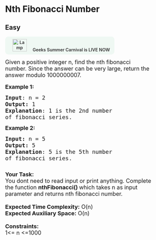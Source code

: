 # Nth Fibonacci Number
## Easy 
<div class="problem-statement" style="user-select: auto;">
                <p style="user-select: auto;"><a onclick="gtagHelperFunction('clickopen','salesevent_gsc_problemspage_promobanner')" href="https://practice.geeksforgeeks.org/summer-carnival-2022?utm_source=practiceproblems&amp;utm_medium=problemspromobanner&amp;utm_campaign=gsc22" target="_blank" style="user-select: auto;"></a></p><div style="margin: 14px 0px !important; user-select: auto;" class="row"><a onclick="gtagHelperFunction('clickopen','salesevent_gsc_problemspage_promobanner')" href="https://practice.geeksforgeeks.org/summer-carnival-2022?utm_source=practiceproblems&amp;utm_medium=problemspromobanner&amp;utm_campaign=gsc22" target="_blank" style="user-select: auto;">             <div class="col-md-12" style="cursor: pointer; background: 0% 0% no-repeat padding-box padding-box rgb(239, 248, 243); align-items: center; position: relative; padding: 1.5%; border-radius: 10px; display: inline-block; text-align: center; font-weight: 600; color: rgb(51, 51, 51); user-select: auto;"> <img src="https://media.geeksforgeeks.org/img-practice/gcs2022thumbnail-1649059370.png" alt="Lamp" width="46" height="40" style="background: 0% 0% no-repeat padding-box padding-box transparent; opacity: 1; margin: 0px 16px; user-select: auto;" class="img-responsive"> Geeks Summer Carnival is LIVE NOW &nbsp; <i class="fa fa-external-link" aria-hidden="true" style="user-select: auto;"></i> </div></a></div><p style="user-select: auto;"><span style="font-size: 18px; user-select: auto;">Given a positive integer n, find the nth fibonacci number.&nbsp;Since the answer can be very large, return&nbsp;the answer modulo 1000000007.</span><br style="user-select: auto;">
<br style="user-select: auto;">
<span style="font-size: 18px; user-select: auto;"><strong style="user-select: auto;">Example 1:</strong></span></p>

<pre style="user-select: auto;"><span style="font-size: 18px; user-select: auto;"><strong style="user-select: auto;">Input</strong>: n = 2
<strong style="user-select: auto;">Output:</strong>&nbsp;1&nbsp;
<strong style="user-select: auto;">Explanation</strong>: 1 is the 2nd number
of fibonacci series.</span>
</pre>

<p style="user-select: auto;"><span style="font-size: 18px; user-select: auto;"><strong style="user-select: auto;">Example 2:</strong></span></p>

<pre style="user-select: auto;"><span style="font-size: 18px; user-select: auto;"><strong style="user-select: auto;">Input: </strong>n = 5
<strong style="user-select: auto;">Output:&nbsp;</strong>5
<strong style="user-select: auto;">Explanation</strong>: 5 is the 5th number
of fibonacci series.
</span></pre>

<p style="user-select: auto;"><br style="user-select: auto;">
<span style="font-size: 18px; user-select: auto;"><strong style="user-select: auto;">Your Task:&nbsp;&nbsp;</strong><br style="user-select: auto;">
You dont need to read input or print anything. Complete the function <strong style="user-select: auto;">nthFibonacci()&nbsp;</strong>which takes n&nbsp;as input parameter and returns nth fibonacci number.<br style="user-select: auto;">
<br style="user-select: auto;">
<strong style="user-select: auto;">Expected Time Complexity:</strong> O(n)<br style="user-select: auto;">
<strong style="user-select: auto;">Expected Auxiliary Space:</strong> O(n)<br style="user-select: auto;">
<br style="user-select: auto;">
<strong style="user-select: auto;">Constraints:</strong><br style="user-select: auto;">
1&lt;= n&nbsp;&lt;=1000</span></p>
 <p style="user-select: auto;"></p>
            </div>